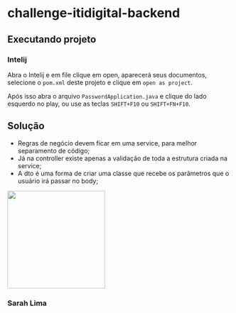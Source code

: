 # challenge-itidigital-backend

## Executando projeto

### Intelij

Abra o Intelij e em file clique em open, aparecerá seus documentos, selecione o `pom.xml` deste projeto e clique 
em `open as project`.

Após isso abra o arquivo `PasswordApplication.java` e clique do lado esquerdo no play, ou use as teclas `SHIFT+F10` ou
`SHIFT+FN+F10`.

## Solução

- Regras de negócio devem ficar em uma service, para melhor separamento de código;
- Já na controller existe apenas a validação de toda a estrutura criada na service;
- A dto é uma forma de criar uma classe que recebe os parâmetros que o usuário irá passar no body;


<img style="width:220px" src="https://avatars.githubusercontent.com/u/61751885?v=4"/>

### Sarah Lima